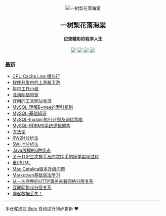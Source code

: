 <p align="center"><img alt="一树梨花落海棠" src="https://cdn.zhangfeibiao.com/wp-content/uploads/2018/10/微信图片_20181023111351.jpg"></p><h2 align="center">
一树梨花落海棠
</h2>

<h4 align="center">记录精彩的程序人生</h4>
<p align="center"><a title="一树梨花落海棠" target="_blank" href="https://github.com/zhangfeibiao/bolo-blog"><img src="https://img.shields.io/github/last-commit/zhangfeibiao/bolo-blog.svg?style=flat-square&color=FF9900"></a>
<a title="GitHub repo size in bytes" target="_blank" href="https://github.com/zhangfeibiao/bolo-blog"><img src="https://img.shields.io/github/repo-size/zhangfeibiao/bolo-blog.svg?style=flat-square"></a>
<a title="Bolo Version" target="_blank" href="https://github.com/adlered/bolo-solo"><img src="https://img.shields.io/badge/bolo-v2.1 稳定版-f1e05a.svg?style=flat-square&color=blueviolet"></a>
<a title="Hits" target="_blank" href="https://github.com/88250/hits"><img src="https://hits.b3log.org/zhangfeibiao/bolo-blog.svg"></a></p>

### 最新

* [CPU Cache Line 缓存行](http://101.224.11.161/articles/2020/09/04/1599209536646.html)
* [软件开发中的上游和下游](http://101.224.11.161/articles/2020/09/01/1598965270893.html)
* [年中工作小结](http://101.224.11.161/articles/2020/08/29/1598697067344.html)
* [浅谈网络带宽](http://101.224.11.161/articles/2020/08/22/1598104178377.html)
* [好用的工具网站收录](http://101.224.11.161/toolSites)
* [MySQL-理解B+tree的索引机制](http://101.224.11.161/1593851663949.html)
* [MySQL-基础知识](http://101.224.11.161/1593949777404.html)
* [MySQL-Explain执行计划及调优策略](http://101.224.11.161/593928128028.html)
* [MySQL-RDBMS系统逻辑架构](http://101.224.11.161/1593860013350.html)
* [方法论](http://101.224.11.161/articles/2020/09/05/1599320432292.html)
* [6W2H分析法](http://101.224.11.161/articles/2020/09/05/1599311931587.html)
* [5WHY分析法](http://101.224.11.161/articles/2020/09/04/1599222747874.html)
* [Java线程的6种状态](http://101.224.11.161/articles/2020/09/06/1599389956832.html)
* [关于TCP三次握手及四次挥手的简单实现过程](http://101.224.11.161/1593945016007.html)
* [重识UML](http://101.224.11.161/1593860043217.html)
* [Mac Catalina版本升级问题](http://101.224.11.161/1593959772687.html)
* [Markdown基础语法学习](http://101.224.11.161/1593851867749.html)
* [从一次完整的HTTP事务来看网络分层关系](http://101.224.11.161/1593944291815.html)
* [互联网协议分层关系](http://101.224.11.161/1575995062860.html)
* [博客数据丢失！](http://101.224.11.161/solo)



---

本仓库通过 [Bolo](https://github.com/adlered/bolo-solo) 自动进行同步更新 ❤️ 